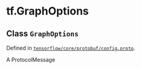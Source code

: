 <div itemscope itemtype="http://developers.google.com/ReferenceObject">
<meta itemprop="name" content="tf.GraphOptions" />
<meta itemprop="path" content="Stable" />
</div>

# tf.GraphOptions

## Class `GraphOptions`





Defined in [`tensorflow/core/protobuf/config.proto`](/code/stable/tensorflow/core/protobuf/config.proto).

A ProtocolMessage

